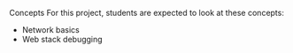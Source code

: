 Concepts
For this project, students are expected to look at these concepts:

- Network basics
- Web stack debugging